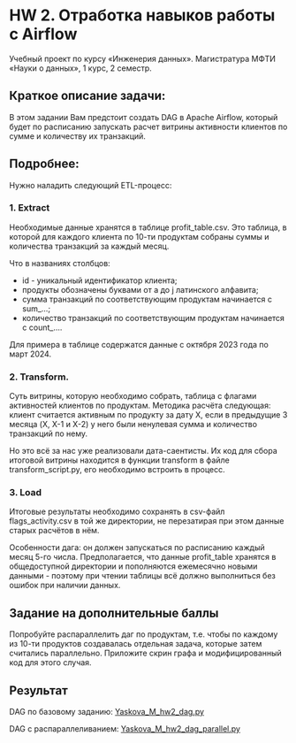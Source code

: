 # HW 2. Отработка навыков работы с Airflow
Учебный проект по курсу «Инженерия данных». Магистратура МФТИ «Науки о данных», 1 курс, 2 семестр.

## Краткое описание задачи:
В этом задании Вам предстоит создать DAG в Apache Airflow, который будет по расписанию запускать расчет витрины активности клиентов по сумме и количеству их транзакций.

## Подробнее:
Нужно наладить следующий ETL-процесс:

### 1. Extract 
Необходимые данные хранятся в таблице profit_table.csv. Это таблица, в которой для каждого клиента по 10-ти продуктам собраны суммы и количества транзакций за каждый месяц.

Что в названиях столбцов:

* id - уникальный идентификатор клиента;
* продукты обозначены буквами от a до j латинского алфавита;
* сумма транзакций по соответствующим продуктам начинается с sum_…;
* количество транзакций по соответствующим продуктам начинается с count_….

Для примера в таблице содержатся данные с октября 2023 года по март 2024.

### 2. Transform. 
Суть витрины, которую необходимо собрать, таблица с флагами активностей клиентов по продуктам. Методика расчёта следующая: клиент считается активным по продукту за дату X, если в предыдущие 3 месяца (X, X-1 и X-2) у него были ненулевая сумма и количество транзакций по нему.

Но это всё за нас уже реализовали дата-саентисты. Их код для сбора итоговой витрины находится в функции transform в файле transform_script.py, его необходимо встроить в процесс.

### 3. Load
Итоговые результаты необходимо сохранять в csv-файл flags_activity.csv в той же директории, не перезатирая при этом данные старых расчётов в нём.

Особенности дага: он должен запускаться по расписанию каждый месяц 5-го числа. Предполагается, что данные profit_table хранятся в общедоступной директории и пополняются ежемесячно новыми данными - поэтому при чтении таблицы всё должно выполниться без ошибок при наличии данных.

## Задание на дополнительные баллы
Попробуйте распараллелить даг по продуктам, т.е. чтобы по каждому из 10-ти продуктов создавалась отдельная задача, которые затем считались параллельно. Приложите скрин графа и модифицированный код для этого случая.

## Результат
DAG по базовому заданию:
[Yaskova_M_hw2_dag.py](airflow_dag_hw2\Yaskova_M_hw2_dag.py)

DAG с распараллеливанием:
[Yaskova_M_hw2_dag_parallel.py](airflow_dag_hw2\Yaskova_M_hw2_dag_parallel.py)